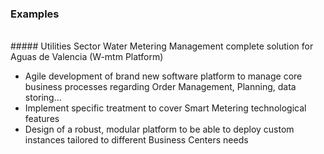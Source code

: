 ### Examples
<br/>
##### Utilities Sector Water Metering Management complete solution for Aguas de Valencia (W-mtm Platform) 

* Agile development of brand new software platform to manage core business processes  regarding Order Management, Planning, data storing…
* Implement specific treatment to cover Smart Metering  technological features
* Design of a robust, modular platform to be able to deploy custom instances tailored to different Business Centers needs
